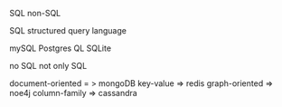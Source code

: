 SQL non-SQL

SQL structured query language

mySQL
Postgres QL
SQLite

no SQL
not only SQL

document-oriented = > mongoDB
key-value => redis
graph-oriented => noe4j
column-family => cassandra